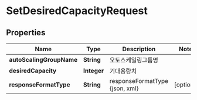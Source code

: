 
# SetDesiredCapacityRequest

## Properties
Name | Type | Description | Notes
------------ | ------------- | ------------- | -------------
**autoScalingGroupName** | **String** | 오토스케일링그룹명 | 
**desiredCapacity** | **Integer** | 기대용량치 | 
**responseFormatType** | **String** | responseFormatType {json, xml} |  [optional]



